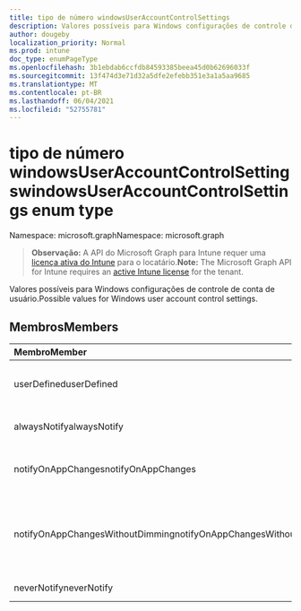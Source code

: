 ```yaml
---
title: tipo de número windowsUserAccountControlSettings
description: Valores possíveis para Windows configurações de controle de conta de usuário.
author: dougeby
localization_priority: Normal
ms.prod: intune
doc_type: enumPageType
ms.openlocfilehash: 3b1ebdab6ccfdb84593385beea45d0b62696033f
ms.sourcegitcommit: 13f474d3e71d32a5dfe2efebb351e3a1a5aa9685
ms.translationtype: MT
ms.contentlocale: pt-BR
ms.lasthandoff: 06/04/2021
ms.locfileid: "52755781"
---
```

# <a name="windowsuseraccountcontrolsettings-enum-type"></a><span data-ttu-id="fd926-103">tipo de número windowsUserAccountControlSettings</span><span class="sxs-lookup"><span data-stu-id="fd926-103">windowsUserAccountControlSettings enum type</span></span>

<span data-ttu-id="fd926-104">Namespace: microsoft.graph</span><span class="sxs-lookup"><span data-stu-id="fd926-104">Namespace: microsoft.graph</span></span>

> <span data-ttu-id="fd926-105">**Observação:** A API do Microsoft Graph para Intune requer uma [licença ativa do Intune](https://go.microsoft.com/fwlink/?linkid=839381) para o locatário.</span><span class="sxs-lookup"><span data-stu-id="fd926-105">**Note:** The Microsoft Graph API for Intune requires an [active Intune license](https://go.microsoft.com/fwlink/?linkid=839381) for the tenant.</span></span>

<span data-ttu-id="fd926-106">Valores possíveis para Windows configurações de controle de conta de usuário.</span><span class="sxs-lookup"><span data-stu-id="fd926-106">Possible values for Windows user account control settings.</span></span>

## <a name="members"></a><span data-ttu-id="fd926-107">Membros</span><span class="sxs-lookup"><span data-stu-id="fd926-107">Members</span></span>
|<span data-ttu-id="fd926-108">Membro</span><span class="sxs-lookup"><span data-stu-id="fd926-108">Member</span></span>|<span data-ttu-id="fd926-109">Valor</span><span class="sxs-lookup"><span data-stu-id="fd926-109">Value</span></span>|<span data-ttu-id="fd926-110">Descrição</span><span class="sxs-lookup"><span data-stu-id="fd926-110">Description</span></span>|
|:---|:---|:---|
|<span data-ttu-id="fd926-111">userDefined</span><span class="sxs-lookup"><span data-stu-id="fd926-111">userDefined</span></span>|<span data-ttu-id="fd926-112">0</span><span class="sxs-lookup"><span data-stu-id="fd926-112">0</span></span>|<span data-ttu-id="fd926-113">User Defined, default value, no intent.</span><span class="sxs-lookup"><span data-stu-id="fd926-113">User Defined, default value, no intent.</span></span>|
|<span data-ttu-id="fd926-114">alwaysNotify</span><span class="sxs-lookup"><span data-stu-id="fd926-114">alwaysNotify</span></span>|<span data-ttu-id="fd926-115">1</span><span class="sxs-lookup"><span data-stu-id="fd926-115">1</span></span>|<span data-ttu-id="fd926-116">Sempre notificar.</span><span class="sxs-lookup"><span data-stu-id="fd926-116">Always notify.</span></span>|
|<span data-ttu-id="fd926-117">notifyOnAppChanges</span><span class="sxs-lookup"><span data-stu-id="fd926-117">notifyOnAppChanges</span></span>|<span data-ttu-id="fd926-118">2</span><span class="sxs-lookup"><span data-stu-id="fd926-118">2</span></span>|<span data-ttu-id="fd926-119">Notificar as alterações do aplicativo.</span><span class="sxs-lookup"><span data-stu-id="fd926-119">Notify on app changes.</span></span>|
|<span data-ttu-id="fd926-120">notifyOnAppChangesWithoutDimming</span><span class="sxs-lookup"><span data-stu-id="fd926-120">notifyOnAppChangesWithoutDimming</span></span>|<span data-ttu-id="fd926-121">3</span><span class="sxs-lookup"><span data-stu-id="fd926-121">3</span></span>|<span data-ttu-id="fd926-122">Notificar as alterações do aplicativo sem esmaecer a área de trabalho.</span><span class="sxs-lookup"><span data-stu-id="fd926-122">Notify on app changes without dimming desktop.</span></span>|
|<span data-ttu-id="fd926-123">neverNotify</span><span class="sxs-lookup"><span data-stu-id="fd926-123">neverNotify</span></span>|<span data-ttu-id="fd926-124">4 </span><span class="sxs-lookup"><span data-stu-id="fd926-124">4</span></span>|<span data-ttu-id="fd926-125">Nunca notificar.</span><span class="sxs-lookup"><span data-stu-id="fd926-125">Never notify.</span></span>|




